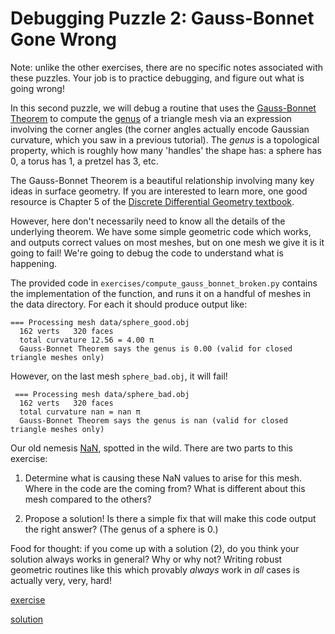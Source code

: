 # Debugging Puzzle 2: Gauss-Bonnet Gone Wrong

Note: unlike the other exercises, there are no specific notes associated with these puzzles. Your job is to practice debugging, and figure out what is going wrong!

In this second puzzle, we will debug a routine that uses the [Gauss-Bonnet Theorem](https://en.wikipedia.org/wiki/Gauss%E2%80%93Bonnet_theorem) to compute the [genus](https://en.wikipedia.org/wiki/Genus_(mathematics)) of a triangle mesh via an expression involving the corner angles (the corner angles actually encode Gaussian curvature, which you saw in a previous tutorial). The _genus_ is a topological property, which is roughly how many 'handles' the shape has: a sphere has 0, a torus has 1, a pretzel has 3, etc. 

The Gauss-Bonnet Theorem is a beautiful relationship involving many key ideas in surface geometry. If you are interested to learn more, one good resource is Chapter 5 of the [Discrete Differential Geometry textbook](https://www.cs.cmu.edu/~kmcrane/Projects/DDG/paper.pdf).

However, here don't necessarily need to know all the details of the underlying theorem. We have some simple geometric code which works, and outputs correct values on most meshes, but on one mesh we give it is it going to fail! We're going to debug the code to understand what is happening.

The provided code in `exercises/compute_gauss_bonnet_broken.py` contains the implementation of the function, and runs it on a handful of meshes in the data directory. For each it should produce output like:

```
=== Processing mesh data/sphere_good.obj
  162 verts   320 faces
  total curvature 12.56 = 4.00 π
  Gauss-Bonnet Theorem says the genus is 0.00 (valid for closed triangle meshes only)
```

However, on the last mesh `sphere_bad.obj`, it will fail!

```
 === Processing mesh data/sphere_bad.obj
  162 verts   320 faces
  total curvature nan = nan π
  Gauss-Bonnet Theorem says the genus is nan (valid for closed triangle meshes only)
```

Our old nemesis [NaN](https://en.wikipedia.org/wiki/NaN), spotted in the wild. There are two parts to this exercise:

1) Determine what is causing these NaN values to arise for this mesh. Where in the code are the coming from? What is different about this mesh compared to the others?

2) Propose a solution! Is there a simple fix that will make this code output the right answer? (The genus of a sphere is 0.)


Food for thought: if you come up with a solution (2), do you think your solution always works in general? Why or why not? Writing robust geometric routines like this which provably _always_ work in _all_ cases is actually very, very, hard!


[exercise](exercise)

[solution](solution)
